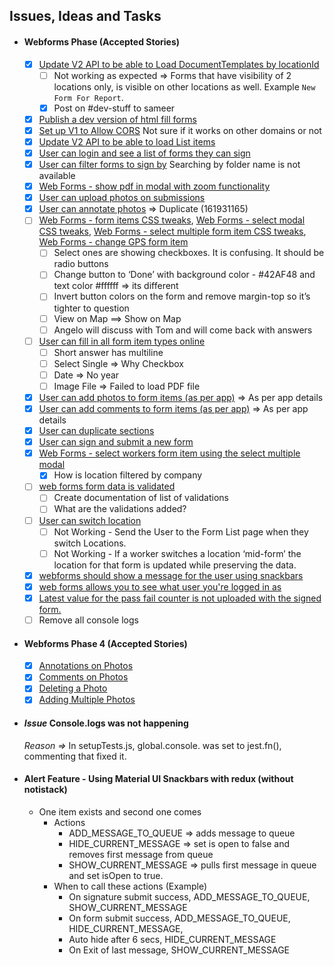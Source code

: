 ## Issues, Ideas and Tasks


- #### Webforms Phase (Accepted Stories)
  - [x] [Update V2 API to be able to Load DocumentTemplates by locationId](https://www.pivotaltracker.com/story/show/160000160)
    - [ ] Not working as expected => Forms that have visibility of 2 locations only, is visible on other locations as well. Example `New Form For Report`. 
    - [x] Post on #dev-stuff to sameer
  - [x] [Publish a dev version of html fill forms](https://www.pivotaltracker.com/story/show/159895120)
  - [x] [Set up V1 to Allow CORS](https://www.pivotaltracker.com/story/show/160268031)
      Not sure if it works on other domains or not
  - [x] [Update V2 API to be able to load List items](https://www.pivotaltracker.com/story/show/160587976)
  - [x] [User can login and see a list of forms they can sign](https://www.pivotaltracker.com/story/show/159023665)
  - [x] [User can filter forms to sign by](https://www.pivotaltracker.com/story/show/159023672)
      Searching by folder name is not available
  - [x] [Web Forms - show pdf in modal with zoom functionality](https://www.pivotaltracker.com/story/show/161484930)
  - [x] [User can upload photos on submissions](https://www.pivotaltracker.com/story/show/159023492)
  - [x] [User can annotate photos](https://www.pivotaltracker.com/story/show/159023495) => Duplicate (161931165)
  - [ ] [Web Forms - form items CSS tweaks](https://www.pivotaltracker.com/story/show/161299881),
[Web Forms - select modal CSS tweaks](https://www.pivotaltracker.com/story/show/161446295),
[Web Forms - select multiple form item CSS tweaks](https://www.pivotaltracker.com/story/show/161299944),
[Web Forms - change GPS form item](https://www.pivotaltracker.com/story/show/161586593)
    - [ ] Select ones are showing checkboxes. It is confusing. It should be radio buttons
    - [ ] Change button to ‘Done’  with background color - #42AF48 and text color #ffffff => its different
    - [ ] Invert button colors on the form and remove margin-top so it’s tighter to question
    - [ ] View on Map ==> Show on Map
    - [ ] Angelo will discuss with Tom and will come back with answers
  - [ ] [User can fill in all form item types online](https://www.pivotaltracker.com/story/show/158811777)
    - [ ] Short answer has multiline
    - [ ] Select Single => Why Checkbox
    - [ ] Date => No year
    - [ ] Image File => Failed to load PDF file 
  - [x] [User can add photos to form items (as per app)](https://www.pivotaltracker.com/story/show/159023660) => As per app details
  - [x] [User can add comments to form items (as per app)](https://www.pivotaltracker.com/story/show/159023571) => As per app details
  - [x] [User can duplicate sections](https://www.pivotaltracker.com/story/show/159427709)
  - [x] [User can sign and submit a new form](https://www.pivotaltracker.com/story/show/159023667)
  - [x] [Web Forms - select workers form item using the select multiple modal](https://www.pivotaltracker.com/story/show/161446211)
    - [x] How is location filtered by company
  - [ ] [web forms form data is validated ](https://www.pivotaltracker.com/story/show/161168646) 
    - [ ] Create documentation of list of validations
    - [ ] What are the validations added?
  - [ ] [User can switch location](https://www.pivotaltracker.com/story/show/162652495)
    - [ ] Not Working - Send the User to the Form List page when they switch Locations.
    - [ ] Not Working - If a worker switches a location ‘mid-form’ the location for that form is updated while preserving the data.
  - [x] [webforms should show a message for the user using snackbars](https://www.pivotaltracker.com/story/show/162645763)
  - [x] [web forms allows you to see what user you're logged in as](https://www.pivotaltracker.com/story/show/162643422)
  - [x] [Latest value for the pass fail counter is not uploaded with the signed form.](https://www.pivotaltracker.com/story/show/162719339)
  - [ ] Remove all console logs

- #### Webforms Phase 4 (Accepted Stories)
  - [x] [Annotations on Photos](https://www.pivotaltracker.com/story/show/161931165)
  - [x] [Comments on Photos](https://www.pivotaltracker.com/story/show/161931099)
  - [x] [Deleting a Photo](https://www.pivotaltracker.com/story/show/161931313)
  - [x] [Adding Multiple Photos](https://www.pivotaltracker.com/story/show/161931387)

- #### *Issue* Console.logs was not happening
  *Reason =>* In setupTests.js, global.console. was set to jest.fn(), commenting that fixed it.

- #### Alert Feature - Using Material UI Snackbars with redux (without notistack)
  - One item exists and second one comes
    - Actions
      - ADD_MESSAGE_TO_QUEUE => adds message to queue
      - HIDE_CURRENT_MESSAGE => set is open to false and removes first message from queue
      - SHOW_CURRENT_MESSAGE => pulls first message in queue and set isOpen to true.
    - When to call these actions (Example)
      - On signature submit success, ADD_MESSAGE_TO_QUEUE, SHOW_CURRENT_MESSAGE
      - On form submit success, ADD_MESSAGE_TO_QUEUE, HIDE_CURRENT_MESSAGE, 
      - Auto hide after 6 secs, HIDE_CURRENT_MESSAGE
      - On Exit of last message, SHOW_CURRENT_MESSAGE

